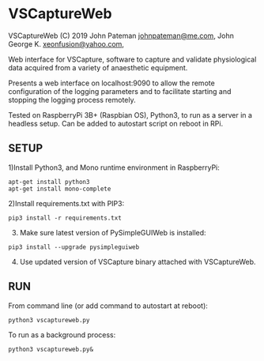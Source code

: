 # VSCaptureWeb
VSCaptureWeb (C) 2019 John Pateman johnpateman@me.com, John George K. xeonfusion@yahoo.com,

Web interface for VSCapture, software to capture and validate physiological data acquired from a variety of anaesthetic equipment.

Presents a web interface on localhost:9090 to allow the remote configuration of the logging parameters and to facilitate starting and stopping the logging process remotely.

Tested on RaspberryPi 3B+ (Raspbian OS), Python3, to run as a server in a headless setup. Can be added to autostart script on reboot in RPi.

## SETUP

1)Install Python3, and Mono runtime environment in RaspberryPi:
```
apt-get install python3
apt-get install mono-complete
```

2)Install requirements.txt with PIP3:
```
pip3 install -r requirements.txt
```
3) Make sure latest version of PySimpleGUIWeb is installed:
```
pip3 install --upgrade pysimpleguiweb
```
4) Use updated version of VSCapture binary attached with VSCaptureWeb.

## RUN

From command line (or add command to autostart at reboot):
```
python3 vscaptureweb.py
```
To run as a background process:
```
python3 vscaptureweb.py&
```
